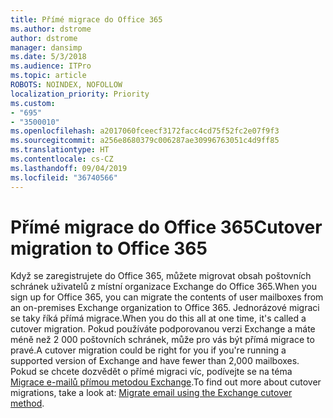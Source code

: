 ```yaml
---
title: Přímé migrace do Office 365
ms.author: dstrome
author: dstrome
manager: dansimp
ms.date: 5/3/2018
ms.audience: ITPro
ms.topic: article
ROBOTS: NOINDEX, NOFOLLOW
localization_priority: Priority
ms.custom:
- "695"
- "3500010"
ms.openlocfilehash: a2017060fceecf3172facc4cd75f52fc2e07f9f3
ms.sourcegitcommit: a256e8680379c006287ae30996763051c4d9ff85
ms.translationtype: HT
ms.contentlocale: cs-CZ
ms.lasthandoff: 09/04/2019
ms.locfileid: "36740566"
---
```

# <a name="cutover-migrations-to-office-365"></a><span data-ttu-id="594af-102">Přímé migrace do Office 365</span><span class="sxs-lookup"><span data-stu-id="594af-102">Cutover migration to Office 365</span></span>

<span data-ttu-id="594af-103">Když se zaregistrujete do Office 365, můžete migrovat obsah poštovních schránek uživatelů z místní organizace Exchange do Office 365.</span><span class="sxs-lookup"><span data-stu-id="594af-103">When you sign up for Office 365, you can migrate the contents of user mailboxes from an on-premises Exchange organization to Office 365.</span></span> <span data-ttu-id="594af-104">Jednorázové migraci se taky říká přímá migrace.</span><span class="sxs-lookup"><span data-stu-id="594af-104">When you do this all at one time, it's called a cutover migration.</span></span> <span data-ttu-id="594af-105">Pokud používáte podporovanou verzi Exchange a máte méně než 2 000 poštovních schránek, může pro vás být přímá migrace to pravé.</span><span class="sxs-lookup"><span data-stu-id="594af-105">A cutover migration could be right for you if you're running a supported version of Exchange and have fewer than 2,000 mailboxes.</span></span> <span data-ttu-id="594af-106">Pokud se chcete dozvědět o přímé migraci víc, podívejte se na téma [Migrace e-mailů přímou metodou Exchange](https://docs.microsoft.com/Exchange/mailbox-migration/cutover-migration-to-office-365).</span><span class="sxs-lookup"><span data-stu-id="594af-106">To find out more about cutover migrations, take a look at: [Migrate email using the Exchange cutover method](https://docs.microsoft.com/Exchange/mailbox-migration/cutover-migration-to-office-365).</span></span>
  